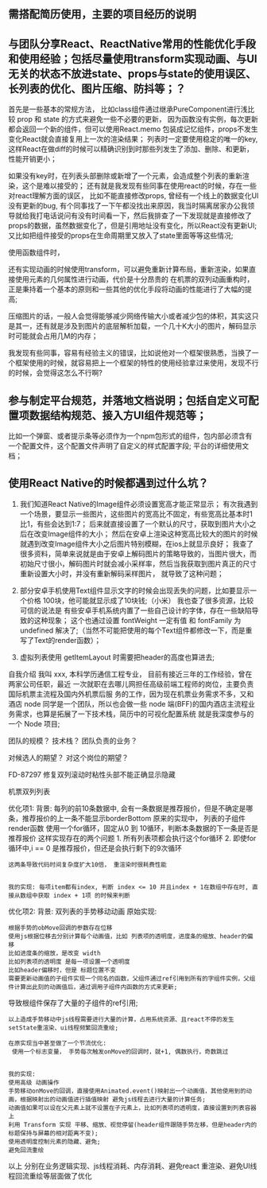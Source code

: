 ## 需搭配简历使用，主要的项目经历的说明

## 与团队分享React、ReactNative常用的性能优化手段和使用经验；包括尽量使用transform实现动画、与UI无关的状态不放进state、props与state的使用误区、长列表的优化、图片压缩、防抖等；？

首先是一些基本的常规方法，
比如class组件通过继承PureComponent进行浅比较 prop 和 state 的方式来避免一些不必要的更新，
因为函数没有实例，每次更新都会返回一个新的组件，但可以使用React.memo 包装成记忆组件，props不发生变化React就会直接复用上一次的渲染结果；
列表时一定要使用稳定的唯一的key,这样React在做diff的时候可以精确识别到时那些列发生了添加、删除、和更新，性能开销更小；



如果没有key时，在列表头部删除或新增了一个元素，会造成整个列表的重新渲染，这个是难以接受的；
还有就是我发现有些同事在使用react的时候，存在一些对react理解方面的误区，
比如不能直接修改props, 曾经有一个线上的数据变化UI没有更新的bug, 有个同事找了一下午都没找出来原因，我当时隔离居家办公我领导就给我打电话说问有没有时间看一下，然后我排查了一下发现就是直接修改了props的数据，虽然数据变化了，但是引用地址没有变化，所以React没有更新UI;
又比如把组件接受的props在生命周期里又放入了state里面等等这些情况;

使用函数组件时，

还有实现动画的时候使用transform，可以避免重新计算布局，重新渲染，如果直接使用元素的几何属性进行动画，代价是十分昂贵的
在机票的双列动画重构时，正是秉持着一个基本的原则和一些其他的优化手段将动画的性能进行了大幅的提高;

压缩图片的话，一般人会觉得能够减少网络传输大小或者减少包的体积，其实这只是其一，还有就是涉及到图片的底层解析加载，一个几十K大小的图片，解码显示时可能就会占用几M的内存；


我发现有些同事，容易有经验主义的错误，比如说他对一个框架很熟悉，当换了一个框架使用的时候，就容易把上一个框架的特性的使用经验拿过来使用，发现不行的时候，会觉得这怎么不行啊?


##	参与制定平台规范，并落地文档说明；包括自定义可配置项数据结构规范、接入方UI组件规范等；
比如一个弹窗、或者提示条等必须作为一个npm包形式的组件，包内部必须含有一个配置文件，这个配置文件声明了自定义的样式配置字段;
平台的详细使用文档；
<!-- 资源位配置 样式配置  整体配置 条件配置 -->
<!-- 前端显示层如何根据配置文件的数据去渲染出一个 -->
<!-- 这个组件打包成功后，就会自动的被配置平台拉取并读取这个配置文件， -->



## 使用React Native的时候都遇到过什么坑？
1. 我们知道React Native的Image组件必须设置宽高才能正常显示；
有次我遇到一个场景，要显示一些图片，这些图片的宽高比不固定，有些宽高比基本时1比1，有些会达到1:7；
后来就直接设置了一个默认的尺寸，获取到图片大小之后在改变Image组件的大小；
然后在安卓上渲染这种宽高比较大的图片的时候就遇到改变Image组件大小之后图片特别模糊，在ios上就显示良好；
我查了很多资料，简单来说就是由于安卓上解码图片的策略导致的，当图片很大，而初始尺寸很小，解码图片时就会减小采样率，然后当我获取到图片真正的尺寸重新设置大小时，并没有重新解码采样图片，
就导致了这种问题；
2. 部分安卓手机使用Text组件显示文字的时候会出现丢失的问题，比如要显示一个价格 100块，他可能就显示成了10块钱;（小米）
我也查了很多资源，比较可信的说法是 有些安卓手机系统内置了一些自己设计的字体，存在一些缺陷导致的这种现象；
这个也通过设置 fontWeight 一定有值 和 fontFamily 为undefined 解决了;（当然不可能把使用的每个Text组件都修改一下，而是重写了Text的render函数）；

3. 虚拟列表使用 getItemLayout 时需要把header的高度也算进去;




自我介绍
我叫 xxx, 本科学历通信工程专业， 目前有接近三年的工作经验，曾在两家公司任职，最近 一次就职在去哪儿网担任高级前端工程师的岗位，主要负责国际机票主流程及国内外机票后服 务的工作，因为现在机票业务需求不多，又和酒店 node 同学是一个团队，所以也会做一些 node 端(BFF)的国内酒店主流程业务需求，也算是拓展了一下技术栈，简历中的可视化配置系统 就是我深度参与的一个 Node 项目;



团队的规模？
技术栈？
团队负责的业务？

对候选人的期望？
对这个岗位的期望？




FD-87297 修复双列滚动时粘性头部不能正确显示隐藏




机票双列列表

优化项1:
    背景: 每列的前10条数据中, 会有一条数据是推荐报价，但是不确定是哪条，推荐报价的上一条不能显示borderBottom
    原来的实现中， 列表的子组件render函数 使用一个for循环，固定从0 到 10循环，判断本条数据的下一条是否是推荐报价
    这样实现存在的两个问题
    1. 所有列表项都会执行这个for循环
    2. 即使for循环中,i == 0 是推荐报价，但还是会执行剩下的9次循环

    这两条导致代码时间复杂度扩大10倍， 重渲染时很耗费性能


    我的实现: 每项item都有index, 判断 index <= 10 并且index + 1在数组中存在时, 直接从数组中获取 index + 1项 的时候来判断

优化项2:
  背景: 双列表的手势移动动画
  原始实现:

    根据手势的obMove回调的参数存在位移
    使用js根据位移去分别计算每个动画值，比如 列表项的透明度，进度条的缩放、header的偏移
    比如进度条的缩放，是改变 width
    比如列表项的透明度 是每一项设置一个透明度
    比如header偏移时，但是 标题位置不变
    需要更新动画值的子组件实现一个同名的函数，父组件通过ref引用到所有的字组件实例，父组件计算出此刻的动画值后，通过调用子组件内函数的方式来更新;
导致根组件保存了大量的子组件的ref引用;

    以上造成手势移动中js线程需要进行大量的计算，占用系统资源、且react不停的发生setState重渲染、ui线程频繁回流重绘;

    在原实现当中甚至做了一个节流优化:
     使用一个标志变量， 手势每次触发onMove的回调时，就+1, 偶数执行，奇数跳过


    我的实现:
    使用高级 动画操作
    手势移动onMove的回调，直接使用Animated.event()映射出一个动画值，其他使用到的动画，根据映射出的动画值进行插值映射 避免js线程去进行大量的计算任务;
    动画值如果可以设在父元素上就不设置在子元素上，比如列表项的透明度，直接设置到列表容器上
    利用 Transform 实现 平移、缩放、视觉停留(header组件跟随手势左移，但是header内的标题保持与屏幕的相对距离不变);
    使用透明度控制元素的隐藏、避免;
    避免回流重绘


以上 分别在业务逻辑实现、js线程消耗、内存消耗、避免react 重渲染、避免UI线程回流重绘等层面做了优化